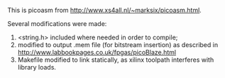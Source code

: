 This is picoasm from http://www.xs4all.nl/~marksix/picoasm.html.

Several modifications were made:

1) <string.h> included where needed in order to compile;
2) modified to output .mem file (for bitstream insertion) as described in http://www.labbookpages.co.uk/fpgas/picoBlaze.html
3) Makefile modified to link statically, as xilinx toolpath interferes with library loads.